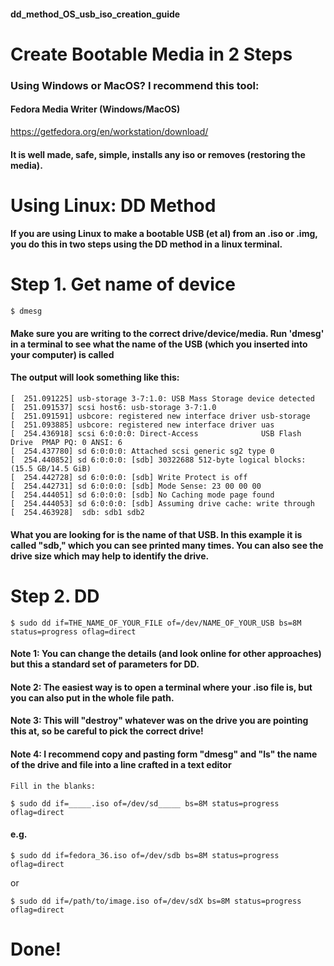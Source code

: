 #### dd_method_OS_usb_iso_creation_guide
# Create Bootable Media in 2 Steps 

### Using Windows or MacOS? I recommend this tool:
#### Fedora Media Writer (Windows/MacOS)
https://getfedora.org/en/workstation/download/
#### It is well made, safe, simple, installs any iso or removes (restoring the media). 



# Using Linux: DD Method

#### If you are using Linux to make a bootable USB (et al) from an .iso or .img, you do this in two steps using the DD method in a linux terminal. 

# Step 1. Get name of device

```
$ dmesg
```

#### Make sure you are writing to the correct drive/device/media. Run 'dmesg' in a terminal to see what the name of the USB (which you inserted into your computer) is called


#### The output will look something like this:
```
[  251.091225] usb-storage 3-7:1.0: USB Mass Storage device detected
[  251.091537] scsi host6: usb-storage 3-7:1.0
[  251.091591] usbcore: registered new interface driver usb-storage
[  251.093885] usbcore: registered new interface driver uas
[  254.436918] scsi 6:0:0:0: Direct-Access              USB Flash Drive  PMAP PQ: 0 ANSI: 6
[  254.437780] sd 6:0:0:0: Attached scsi generic sg2 type 0
[  254.440852] sd 6:0:0:0: [sdb] 30322688 512-byte logical blocks: (15.5 GB/14.5 GiB)
[  254.442728] sd 6:0:0:0: [sdb] Write Protect is off
[  254.442731] sd 6:0:0:0: [sdb] Mode Sense: 23 00 00 00
[  254.444051] sd 6:0:0:0: [sdb] No Caching mode page found
[  254.444053] sd 6:0:0:0: [sdb] Assuming drive cache: write through
[  254.463928]  sdb: sdb1 sdb2
```


#### What you are looking for is the name of that USB. In this example it is called "sdb," which you can see printed many times. You can also see the drive size which may help to identify the drive.



# Step 2. DD

```
$ sudo dd if=THE_NAME_OF_YOUR_FILE of=/dev/NAME_OF_YOUR_USB bs=8M status=progress oflag=direct
```

#### Note 1: You can change the details (and look online for other approaches) but this a standard set of parameters for DD.

#### Note 2: The easiest way is to open a terminal where your .iso file is, but you can also put in the whole file path.

#### Note 3: This will "destroy" whatever was on the drive you are pointing this at, so be careful to pick the correct drive! 

#### Note 4: I recommend copy and pasting form "dmesg" and "ls" the name of the drive and file into a line crafted in a text editor


```
Fill in the blanks: 

$ sudo dd if=_____.iso of=/dev/sd_____ bs=8M status=progress oflag=direct
```

#### e.g.

```
$ sudo dd if=fedora_36.iso of=/dev/sdb bs=8M status=progress oflag=direct
```
or
```
$ sudo dd if=/path/to/image.iso of=/dev/sdX bs=8M status=progress oflag=direct

```

# Done!

